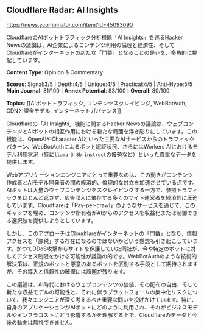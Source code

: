 ## Cloudflare Radar: AI Insights

https://news.ycombinator.com/item?id=45093090

CloudflareのAIボットトラフィック分析機能「AI Insights」を巡るHacker Newsの議論は、AI企業によるコンテンツ利用の倫理と経済性、そしてCloudflareがインターネットの新たな「門番」となることの是非を、多角的に提起しています。

**Content Type**: Opinion & Commentary

**Scores**: Signal:3/5 | Depth:4/5 | Unique:4/5 | Practical:4/5 | Anti-Hype:5/5
**Main Journal**: 81/100 | **Annex Potential**: 83/100 | **Overall**: 80/100

**Topics**: [[AIボットトラフィック, コンテンツスクレイピング, WebBotAuth, CDNと課金モデル, インターネットガバナンス]]

Cloudflareの「AI Insights」機能に関するHacker Newsの議論は、ウェブコンテンツとAIボットの相互作用における新たな局面を浮き彫りにしています。この機能は、OpenAIやCharacter.AIといった主要なAIサービスからのトラフィックパターン、WebBotAuthによるボット認証状況、さらにはWorkers AIにおけるモデル利用状況（特に`llama-3-8b-instruct`の優勢など）といった貴重なデータを提供します。

Webアプリケーションエンジニアにとって重要なのは、この動きがコンテンツ作成者とAIモデル開発者の間の経済的、倫理的な対立を加速させている点です。AIボットは大量のウェブコンテンツをスクレイピングする一方で、参照トラフィックをほとんど返さず、広告収入に依存する多くのサイト運営者を経済的に圧迫しています。Cloudflareは「Pay-per-crawl」のようなサービスを通じて、このギャップを埋め、コンテンツ所有者がAIからのアクセスを収益化または制御できる選択肢を提供しようとしています。

しかし、このアプローチはCloudflareがインターネットの「門番」となり、情報アクセスを「課税」する存在になるのではないかという懸念も引き起こしています。かつてDDoS攻撃からサイトを保護していた同社が、今や特定のボットに対してアクセス制限をかける可能性が議論の的です。WebBotAuthのような技術的解決策は、正規のボットと悪意のあるボットを区別する手段として期待されますが、その導入と信頼性の確保には課題が残ります。

この議論は、AI時代におけるウェブコンテンツの価値、その配布の自由、そして新たな収益モデルの可能性と、それに伴うプラットフォームの集中化リスクについて、我々エンジニアが深く考えるべき重要な問いを投げかけています。特に、自身のアプリケーションがAIボットにどのように利用され、それがビジネスモデルやインフラコストにどう影響するかを理解する上で、Cloudflareのデータと今後の動向は無視できません。